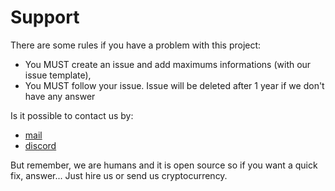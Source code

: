 # Support

There are some rules if you have a problem with this project:

- You MUST create an issue and add maximums informations (with our issue template),
- You MUST follow your issue. Issue will be deleted after 1 year if we don't have any answer

Is it possible to contact us by:

- [mail](mailto:bonjour@lepetitbloc.net)
- [discord](https://discord.gg/PhdnNnf)

But remember, we are humans and it is open source so if you want a quick fix, answer... Just hire us or send us
cryptocurrency.
